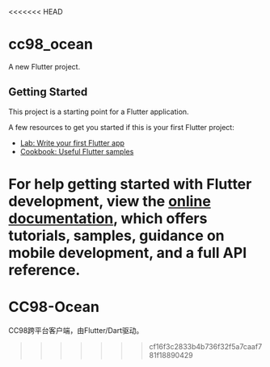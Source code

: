 <<<<<<< HEAD
# cc98_ocean

A new Flutter project.

## Getting Started

This project is a starting point for a Flutter application.

A few resources to get you started if this is your first Flutter project:

- [Lab: Write your first Flutter app](https://docs.flutter.dev/get-started/codelab)
- [Cookbook: Useful Flutter samples](https://docs.flutter.dev/cookbook)

For help getting started with Flutter development, view the
[online documentation](https://docs.flutter.dev/), which offers tutorials,
samples, guidance on mobile development, and a full API reference.
=======
# CC98-Ocean
CC98跨平台客户端，由Flutter/Dart驱动。
>>>>>>> cf16f3c2833b4b736f32f5a7caaf781f18890429
